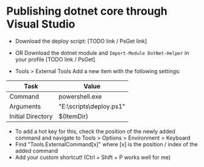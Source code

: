 # Publishing dotnet core through Visual Studio

- Download the deploy script: [TODO link / PsGet link]
- OR Download the dotnet module and `Import-Module DotNet-Helper` in your profile [TODO link / PsGet]

- Tools > External Tools
Add a new item with the following settings: 

|Task|Value|
|----|----|
|Command|powershell.exe|
|Arguments|"E:\scripts\deploy.ps1"|
|Initial Directory|$(ItemDir)|


- To add a hot key for this, check the position of the newly added command and navigate to Tools > Options > Environment > Keyboard
- Find "Tools.ExternalCommand[x]" where [x] is the position / index of the added command
- Add your custom shortcut! (Ctrl + Shift + P works well for me)
